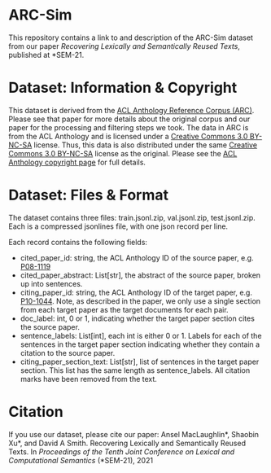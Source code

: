 # ARC-Sim
This repository contains a link to and description of the ARC-Sim dataset from our paper _Recovering Lexically and Semantically Reused Texts_, published at *SEM-21.

# Dataset: Information & Copyright
This dataset is derived from the [ACL Anthology Reference Corpus (ARC)](https://www.aclweb.org/anthology/L08-1005/). Please see that paper for more details about the original corpus and our paper for the processing and filtering steps we took. The data in ARC is from the ACL Anthology and is licensed under a [Creative Commons 3.0 BY-NC-SA](https://creativecommons.org/licenses/by-nc-sa/3.0/) license. Thus, this data is also distributed under the same [Creative Commons 3.0 BY-NC-SA](https://creativecommons.org/licenses/by-nc-sa/3.0/) license as the original. Please see the [ACL Anthology copyright page](https://www.aclweb.org/anthology/faq/copyright/) for full details.

# Dataset: Files & Format
The dataset contains three files: train.jsonl.zip, val.jsonl.zip, test.jsonl.zip. Each is a compressed jsonlines file, with one json record per line. 

Each record contains the following fields:
- cited_paper_id: string, the ACL Anthology ID of the source paper, e.g. [P08-1119](https://www.aclweb.org/anthology/P08-1119/)
- cited_paper_abstract: List[str], the abstract of the source paper, broken up into sentences.
- citing_paper_id: string, the ACL Anthology ID of the target paper, e.g. [P10-1044](https://www.aclweb.org/anthology/P10-1044/). Note, as described in the paper, we only use a single section from each target paper as the target documents for each pair.
- doc_label: int, 0 or 1, indicating whether the target paper section cites the source paper. 
- sentence_labels: List[int], each int is either 0 or 1. Labels for each of the sentences in the target paper section indicating whether they contain a citation to the source paper.
- citing_paper_section_text: List[str], list of sentences in the target paper section. This list has the same length as sentence_labels. All citation marks have been removed from the text. 

# Citation
If you use our dataset, please cite our paper:
Ansel MacLaughlin*, Shaobin Xu*, and David A Smith. Recovering Lexically and Semantically Reused Texts. In _Proceedings of the Tenth Joint Conference on Lexical and Computational Semantics_ (\*SEM-21), 2021
